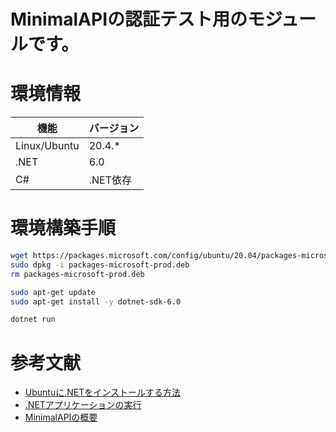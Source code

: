 # MinimalAPIの認証テスト用のモジュールです。



# 環境情報

| 機能 | バージョン |
| ---- | ---- |
| Linux/Ubuntu | 20.4.* |
| .NET | 6.0 |
| C# | .NET依存 |


# 環境構築手順


```bash
wget https://packages.microsoft.com/config/ubuntu/20.04/packages-microsoft-prod.deb -O packages-microsoft-prod.deb
sudo dpkg -i packages-microsoft-prod.deb
rm packages-microsoft-prod.deb

sudo apt-get update
sudo apt-get install -y dotnet-sdk-6.0

dotnet run
```


# 参考文献

- [Ubuntuに.NETをインストールする方法](https://learn.microsoft.com/ja-jp/dotnet/core/install/linux-ubuntu)
- [.NETアプリケーションの実行](https://learn.microsoft.com/ja-jp/troubleshoot/developer/webapps/aspnetcore/practice-troubleshoot-linux/2-1-create-configure-aspnet-core-applications)
- [MinimalAPIの概要](https://learn.microsoft.com/ja-jp/aspnet/core/fundamentals/minimal-apis?view=aspnetcore-6.0)


